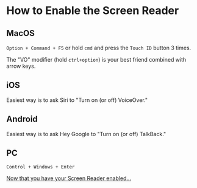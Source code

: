 # How to Enable the Screen Reader

## MacOS

`Option + Command + F5` or hold `cmd` and press the `Touch ID` button 3 times.

The "VO" modifier (hold `ctrl+option`) is your best friend combined with arrow keys.

## iOS

Easiest way is to ask Siri to "Turn on (or off) VoiceOver."

## Android

Easiest way is to ask Hey Google to "Turn on (or off) TalkBack."

## PC

`Control + Windows + Enter` 

[Now that you have your Screen Reader enabled...](./2-buy-a-box-of-cookies.md)
